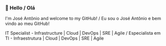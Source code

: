 ### 👋 Hello / Olá
I'm José Antônio and welcome to my GitHub! / Eu sou o José Antônio e bem vindo ao meu GitHub!

IT Specialist - Infrastructure | Cloud | DevOps | SRE | Agile / Especialista em TI - Infraestrutura | Cloud | DevOps | SRE | Agile

<!--
**ZeAntonioNMF/ZeAntonioNMF** is a ✨ _special_ ✨ repository because its `README.md` (this file) appears on your GitHub profile.

Here are some ideas to get you started:

- 🔭 I’m currently working on ...
- 🌱 I’m currently learning ...
- 👯 I’m looking to collaborate on ...
- 🤔 I’m looking for help with ...
- 💬 Ask me about ...
- 📫 How to reach me: ...
- 😄 Pronouns: ...
- ⚡ Fun fact: ...
-->
